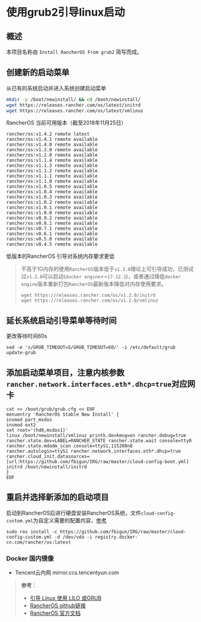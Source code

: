 # 使用grub2引导linux启动

## 概述

本项目名称由 `Install RancherOS From grub2` 简写而成。

## 创建新的启动菜单

从已有的系统启动并进入系统创建启动菜单

```bash
mkdir -p /boot/newinstall/ && cd /boot/newinstall/
wget https://releases.rancher.com/os/latest/initrd
wget https://releases.rancher.com/os/latest/vmlinuz
```

RancherOS 当前可用版本（截至2018年11月25日）

```
rancher/os:v1.4.2 remote latest
rancher/os:v1.4.1 remote available
rancher/os:v1.4.0 remote available
rancher/os:v1.3.0 remote available
rancher/os:v1.2.0 remote available
rancher/os:v1.1.4 remote available
rancher/os:v1.1.3 remote available
rancher/os:v1.1.2 remote available
rancher/os:v1.1.1 remote available
rancher/os:v1.1.0 remote available
rancher/os:v1.0.5 remote available
rancher/os:v1.0.4 remote available
rancher/os:v1.0.3 remote available
rancher/os:v1.0.2 remote available
rancher/os:v1.0.1 remote available
rancher/os:v1.0.0 remote available
rancher/os:v0.9.2 remote available
rancher/os:v0.8.1 remote available
rancher/os:v0.7.1 remote available
rancher/os:v0.6.1 remote available
rancher/os:v0.5.0 remote available
rancher/os:v0.4.5 remote available
```

低版本的RancherOS 引导对系统内存要求更低

> 不高于1G内存的使用`RancherOS`版本低于`v1.3.0`理论上可引导成功，已测试过`v1.2.0`可以启动(`docker engine`<=`17.12.1`)，或者通过降低`docker engine`版本重新打包`RancherOS`最新版本降低对内存使用要求。
> ```
>wget https://releases.rancher.com/os/v1.2.0/initrd
>wget https://releases.rancher.com/os/v1.2.0/vmlinuz
> ```


## 延长系统启动引导菜单等待时间

更改等待时间60s
```
sed -e 's/GRUB_TIMEOUT=5/GRUB_TIMEOUT=60/' -i /etc/default/grub
update-grub
```

## 添加启动菜单项目，**注意**内核参数`rancher.network.interfaces.eth*.dhcp=true`对应网卡

```
cat >> /boot/grub/grub.cfg << EOF
menuentry 'RancherOS Stable New Install' {
insmod part_msdos
insmod ext2
set root='(hd0,msdos1)'
linux /boot/newinstall/vmlinuz printk.devkmsg=on rancher.debug=true rancher.state.dev=LABEL=RANCHER_STATE rancher.state.wait console=tty0 rancher.state.mdadm_scan console=ttyS1,115200n8 rancher.autologin=ttyS1 rancher.network.interfaces.eth*.dhcp=true rancher.cloud_init.datasources=[url:https://github.com/fbigun/IRG/raw/master/cloud-config-boot.yml]
initrd /boot/newinstall/initrd
}
EOF
```

## 重启并选择新添加的启动项目

启动到RancherOS后进行硬盘安装RancherOS系统，文件`cloud-config-custom.yml`为自定义需要的配置内容，[参考](https://rancher.com/docs/os/v1.x/en/installation/configuration/)

```
sudo ros install -c https://github.com/fbigun/IRG/raw/master/cloud-config-custom.yml -d /dev/vda -i registry.docker-cn.com/rancher/os:latest
```


### Docker 国内镜像

* Tencent云内网
  mirror.ccs.tencentyun.com



> **参考**：
> * [引导 Linux 使用 LILO 或GRUB](https://www.debian.org/releases/stable/amd64/ch05s01.html.zh-cn#boot-initrd)
> * [RancherOS github链接](https://github.com/rancher/os)
> * [RancherOS 官方文档](https://rancher.com/docs/os/v1.x/en/)
